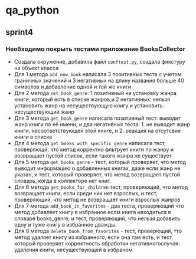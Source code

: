 # qa_python

## sprint4

### Необходимо покрыть тестами приложение BooksCollector

- Создала окружение, добавила файл `cоnftest.py`, создала фикстуру на объект класса
- Для 1 метода `add_new_book` написала 3 позитивных теста с учетом граничных значений и 3 негативных на длину названия больше 40 символов и добавление одной и той же книги
- Для 2 метода `set_book_genre`: 1 позитивный на установку жанра книги, который есть в списке жанров,и 2 негативных: нельзя установить жанр на несуществующую книгу и установить несуществующий жанр
- Для 3 метода `get_book_genre` написала позитивный тест: выводит жанр книги по её имени, и два негативных теста: 1. не выводит жанр книги, несоответствующей этой книге, и 2. реакция на отсутсвие книги в списке
- Для 4 метода `get_books_with_specific_genre` написала тест, проверяющй, что метод корректно фльтрует книги по жанру и возвращает пустой список, если такого жанра не существует
- Для 5 метода `get_books_genre` - тест, который проверяет, что метод выводит информацию о добавленных книгах, даже если жанр не указан, и тест, который проверяет, что метод возвращает пустой словарь, когда в коллекторе нет книг.
- Для 6 метода `get_books_for_children` тест, проверяющий, что метод возвращает книги, если среди них нет взрослых, и тест, проверяющий, что метод не возвращает книги взрослых жанров
- Для 7 метода `add_book_in_favorites` - два теста, проверяющий что метод добавляет книгу в избранное еслм книга находиться в словаре books_genre, и тест, проверяющий, что нельзя добавить одну и туже книгу в избранное дважды.
- Для 8 метода `delete_book_from_favorites` - тест, проверющий, тто метод удаляет книгу из избранного, если она там есть, и тест, который проверяет корректность обработки негативногослучая: удаления книги, несуществующей в избраном